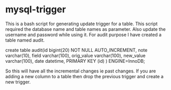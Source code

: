 # mysql-trigger
This is a bash script for generating update trigger for a table.
This script required the database name and table names as parameter.
Also update the username and password while using it.
For audit purpose I have created a table named audit.

create table audit(id bigint(20)  NOT NULL AUTO_INCREMENT,
note varchar(10),
field varchar(100),
orig_value varchar(100),
new_value varchar(100),
date datetime,
PRIMARY KEY (id)
) ENGINE=InnoDB;

So this will have all the incremental changes ie past changes.
If you are adding a new column to a table then drop the previous trigger and create a new trigger.
